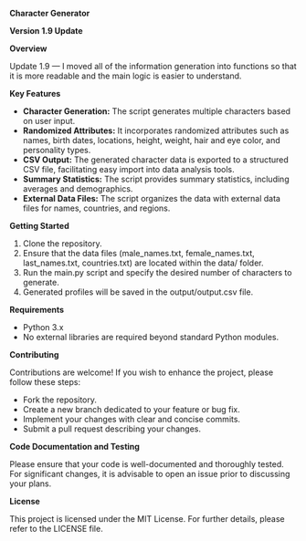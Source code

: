 **Character Generator**

**Version 1.9 Update** 

**Overview**

Update 1.9 — I moved all of the information generation into functions so that it is more readable and the main logic is easier to understand.

**Key Features**

* **Character Generation:** The script generates multiple characters based on user input.
* **Randomized Attributes:** It incorporates randomized attributes such as names, birth dates, locations, height, weight, hair and eye color, and personality types.
* **CSV Output:** The generated character data is exported to a structured CSV file, facilitating easy import into data analysis tools.
* **Summary Statistics:** The script provides summary statistics, including averages and demographics.
* **External Data Files:** The script organizes the data with external data files for names, countries, and regions.

**Getting Started**

1. Clone the repository.
2. Ensure that the data files (male_names.txt, female_names.txt, last_names.txt, countries.txt) are located within the data/ folder.
3. Run the main.py script and specify the desired number of characters to generate.
4. Generated profiles will be saved in the output/output.csv file.

**Requirements**

* Python 3.x
* No external libraries are required beyond standard Python modules.

**Contributing**

Contributions are welcome! If you wish to enhance the project, please follow these steps:

* Fork the repository.
* Create a new branch dedicated to your feature or bug fix.
* Implement your changes with clear and concise commits.
* Submit a pull request describing your changes.

**Code Documentation and Testing**

Please ensure that your code is well-documented and thoroughly tested. For significant changes, it is advisable to open an issue prior to discussing your plans.

**License**

This project is licensed under the MIT License. For further details, please refer to the LICENSE file.




